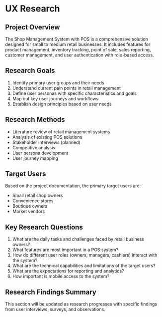 # UX Research

## Project Overview
The Shop Management System with POS is a comprehensive solution designed for small to medium retail businesses. It includes features for product management, inventory tracking, point of sale, sales reporting, customer management, and user authentication with role-based access.

## Research Goals
1. Identify primary user groups and their needs
2. Understand current pain points in retail management
3. Define user personas with specific characteristics and goals
4. Map out key user journeys and workflows
5. Establish design principles based on user needs

## Research Methods
- Literature review of retail management systems
- Analysis of existing POS solutions
- Stakeholder interviews (planned)
- Competitive analysis
- User persona development
- User journey mapping

## Target Users
Based on the project documentation, the primary target users are:
- Small retail shop owners
- Convenience stores
- Boutique owners
- Market vendors

## Key Research Questions
1. What are the daily tasks and challenges faced by retail business owners?
2. What features are most important in a POS system?
3. How do different user roles (owners, managers, cashiers) interact with the system?
4. What are the technical capabilities and limitations of the target users?
5. What are the expectations for reporting and analytics?
6. How important is mobile access to the system?

## Research Findings Summary
This section will be updated as research progresses with specific findings from user interviews, surveys, and observations.